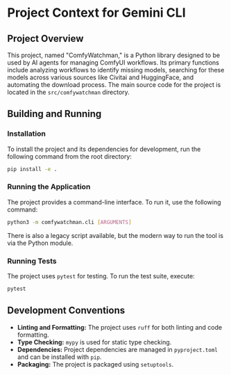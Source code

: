 # Project Context for Gemini CLI

## Project Overview

This project, named "ComfyWatchman," is a Python library designed to be used by AI agents for managing ComfyUI workflows. Its primary functions include analyzing workflows to identify missing models, searching for these models across various sources like Civitai and HuggingFace, and automating the download process. The main source code for the project is located in the `src/comfywatchman` directory.

## Building and Running

### Installation

To install the project and its dependencies for development, run the following command from the root directory:

```bash
pip install -e .
```

### Running the Application

The project provides a command-line interface. To run it, use the following command:

```bash
python3 -m comfywatchman.cli [ARGUMENTS]
```

There is also a legacy script available, but the modern way to run the tool is via the Python module.

### Running Tests

The project uses `pytest` for testing. To run the test suite, execute:

```bash
pytest
```

## Development Conventions

*   **Linting and Formatting:** The project uses `ruff` for both linting and code formatting.
*   **Type Checking:** `mypy` is used for static type checking.
*   **Dependencies:** Project dependencies are managed in `pyproject.toml` and can be installed with `pip`.
*   **Packaging:** The project is packaged using `setuptools`.

